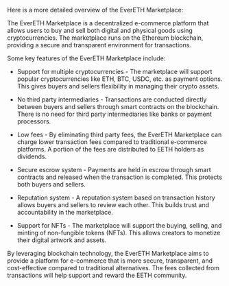 Here is a more detailed overview of the EverETH Marketplace:

The EverETH Marketplace is a decentralized e-commerce platform that allows users to buy and sell both digital and physical goods using cryptocurrencies. The marketplace runs on the Ethereum blockchain, providing a secure and transparent environment for transactions. 

Some key features of the EverETH Marketplace include:

- Support for multiple cryptocurrencies - The marketplace will support popular cryptocurrencies like ETH, BTC, USDC, etc. as payment options. This gives buyers and sellers flexibility in managing their crypto assets.

- No third party intermediaries - Transactions are conducted directly between buyers and sellers through smart contracts on the blockchain. There is no need for third party intermediaries like banks or payment processors. 

- Low fees - By eliminating third party fees, the EverETH Marketplace can charge lower transaction fees compared to traditional e-commerce platforms. A portion of the fees are distributed to EETH holders as dividends.

- Secure escrow system - Payments are held in escrow through smart contracts and released when the transaction is completed. This protects both buyers and sellers.

- Reputation system - A reputation system based on transaction history allows buyers and sellers to review each other. This builds trust and accountability in the marketplace.

- Support for NFTs - The marketplace will support the buying, selling, and minting of non-fungible tokens (NFTs). This allows creators to monetize their digital artwork and assets.

By leveraging blockchain technology, the EverETH Marketplace aims to provide a platform for e-commerce that is more secure, transparent, and cost-effective compared to traditional alternatives. The fees collected from transactions will help support and reward the EETH community.
